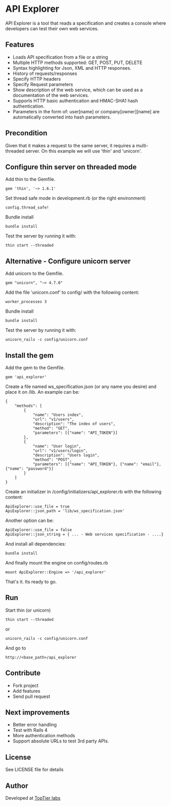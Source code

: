 # API Explorer

API Explorer is a tool that reads a specification and creates a console where developers can test their own web services.

## Features

- Loads API specification from a file or a string
- Multiple HTTP methods supported: GET, POST, PUT, DELETE
- Syntax highlighting for Json, XML and HTTP responses.
- History of requests/responses
- Specify HTTP headers
- Specify Request parameters
- Show description of the web service, which can be used as a documentation of the web services.
- Supports HTTP basic authentication and HMAC-SHA1 hash authentication.
- Parameters in the form of:  user[name] or company[owner][name] are automatically converted into hash parameters. 

## Precondition
Given that it makes a request to the same server, it requires a multi-threaded server. On this example we will use 'thin' and 'unicorn'.


## Configure thin server on threaded mode

Add thin to the Gemfile.
```
gem 'thin', '~> 1.6.1'
```

Set thread safe mode in development.rb (or the right environment) 

```
config.thread_safe!
```

Bundle install 
```
bundle install
```

Test the server by running it with:
```
thin start --threaded
```

## Alternative - Configure unicorn server 

Add unicorn to the Gemfile.
```
gem "unicorn", "~> 4.7.0"
```

Add the file 'unicorn.conf' to config/ with the following content:

```
worker_processes 3
```

Bundle install 
```
bundle install
```

Test the server by running it with:
```
unicorn_rails -c config/unicorn.conf
```


## Install the gem

Add the gem to the Gemfile. 

```
gem 'api_explorer'
```

Create a file named ws_specification.json (or any name you desire) and place it on /lib. An example can be:

```
{ 
	"methods": [ 
		{ 
			"name": "Users index", 
			"url": "v1/users", 
			"description": "The index of users", 
			"method": "GET", 
			"parameters": [{"name": "API_TOKEN"}] 
		}, 
		{ 
			"name": "User login", 
			"url": "v1/users/login", 
			"description": "Users login", 
			"method": "POST", 
			"parameters": [{"name": "API_TOKEN"}, {"name": "email"}, {"name": "password"}] 
		} 
 	] 
}
```

Create an initializer in /config/initializers/api_explorer.rb with the following content:

```
ApiExplorer::use_file = true 
ApiExplorer::json_path = 'lib/ws_specification.json'
```

Another option can be:
```
ApiExplorer::use_file = false   
ApiExplorer::json_string = { ... - Web services specification - ....}
```

And install all dependencies:

```
bundle install
```

And finally mount the engine on config/routes.rb
```
mount ApiExplorer::Engine => '/api_explorer'
```

That's it. Its ready to go. 


## Run

Start thin (or unicorn)

```
thin start --threaded
```

or 

```
unicorn_rails -c config/unicorn.conf
```

And go to 

```
http://<base_path>/api_explorer 
```

## Contribute

- Fork project
- Add features
- Send pull request

## Next improvements

- Better error handling
- Test with Rails 4
- More authentication methods
- Support absolute URLs to test 3rd party APIs.

## License

See LICENSE file for details

## Author
Developed at [TopTier labs](http://www.toptierlabs.com/ "TopTier labs")